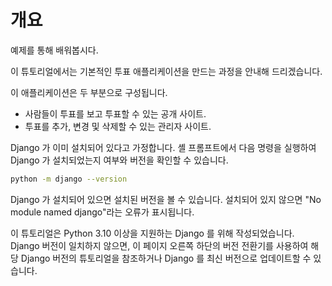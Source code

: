 # 개요

예제를 통해 배워봅시다.

이 튜토리얼에서는 기본적인 투표 애플리케이션을 만드는 과정을 안내해 드리겠습니다.

이 애플리케이션은 두 부분으로 구성됩니다.

- 사람들이 투표를 보고 투표할 수 있는 공개 사이트.
- 투표를 추가, 변경 및 삭제할 수 있는 관리자 사이트.

Django 가 이미 설치되어 있다고 가정합니다. 셸 프롬프트에서 다음 명령을 실행하여 Django 가 설치되었는지 여부와 버전을 확인할 수 있습니다.

```bash
python -m django --version
```

Django 가 설치되어 있으면 설치된 버전을 볼 수 있습니다. 설치되어 있지 않으면 "No module named django"라는 오류가 표시됩니다.

이 튜토리얼은 Python 3.10 이상을 지원하는 Django 를 위해 작성되었습니다. Django 버전이 일치하지 않으면, 이 페이지 오른쪽 하단의 버전 전환기를 사용하여 해당 Django 버전의 튜토리얼을 참조하거나 Django 를 최신 버전으로 업데이트할 수 있습니다.
